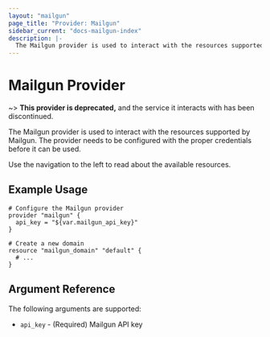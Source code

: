 ```yaml
---
layout: "mailgun"
page_title: "Provider: Mailgun"
sidebar_current: "docs-mailgun-index"
description: |-
  The Mailgun provider is used to interact with the resources supported by Mailgun. The provider needs to be configured with the proper credentials before it can be used.
---
```


# Mailgun Provider

~> **This provider is deprecated,** and the service it interacts with has been discontinued.

The Mailgun provider is used to interact with the
resources supported by Mailgun. The provider needs to be configured
with the proper credentials before it can be used.

Use the navigation to the left to read about the available resources.

## Example Usage

```hcl
# Configure the Mailgun provider
provider "mailgun" {
  api_key = "${var.mailgun_api_key}"
}

# Create a new domain
resource "mailgun_domain" "default" {
  # ...
}
```

## Argument Reference

The following arguments are supported:

* `api_key` - (Required) Mailgun API key

